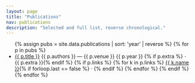```yaml
---
layout: page
title: "Publications"
nav: publications
description: "Selected and full list, reverse chronological."
---
```


<ul class="pubs">
{% assign pubs = site.data.publications | sort: 'year' | reverse %}
{% for p in pubs %}
  <li class="pub">
    <span class="pub-title"><a href="{{ p.link }}" target="_blank" rel="noopener">{{ p.title }}</a></span>
    <span class="pub-authors">{{ p.authors }}</span>
    <span class="pub-venue">— {{ p.venue }} {{ p.year }}</span>
    {% if p.extra %}<span class="pub-extra"> · {{ p.extra }}</span>{% endif %}
    {% if p.links %}
    <span class="pub-links">
      {% for k in p.links %}
        <a href="{{ k.url }}" target="_blank" rel="noopener">{{ k.name }}</a>{% if forloop.last == false %} · {% endif %}
      {% endfor %}
    </span>
    {% endif %}
  </li>
{% endfor %}
</ul>

